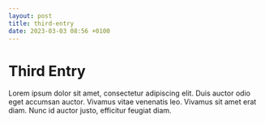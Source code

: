 ```yaml
---
layout: post
title: third-entry
date: 2023-03-03 08:56 +0100
---
```

# Third Entry

Lorem ipsum dolor sit amet, consectetur adipiscing elit. Duis auctor odio eget accumsan auctor. Vivamus vitae venenatis leo. Vivamus sit amet erat diam. Nunc id auctor justo, efficitur feugiat diam.